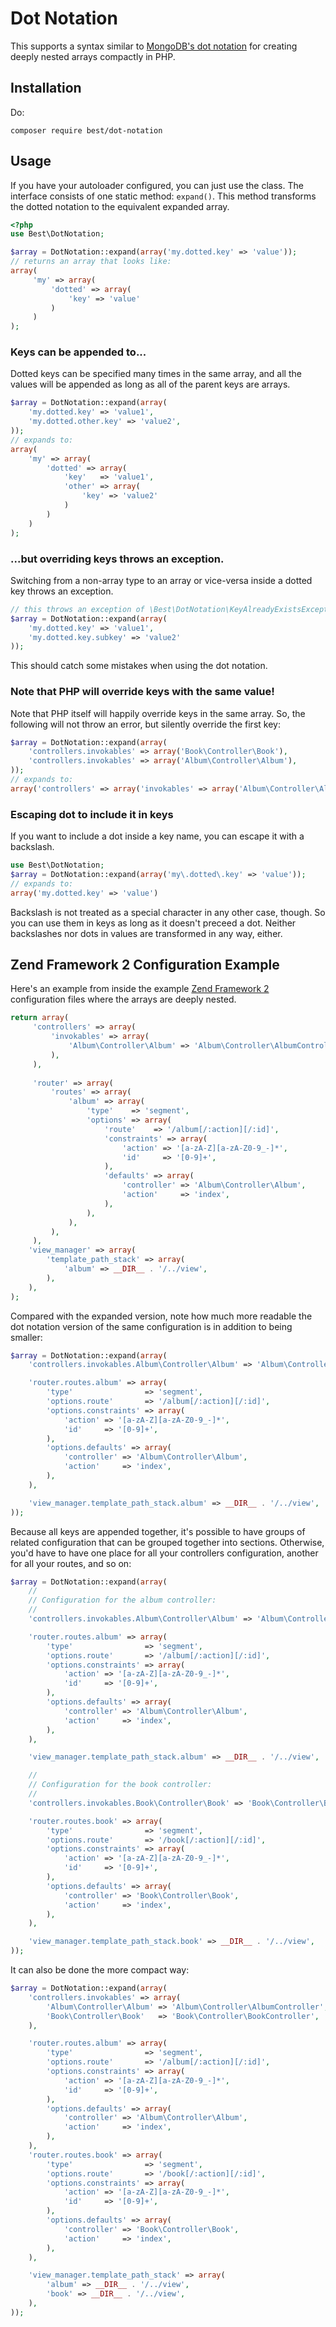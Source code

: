 # Dot Notation

This supports a syntax similar to [MongoDB's dot notation][1] for creating
deeply nested arrays compactly in PHP.

## Installation

Do:

```
composer require best/dot-notation
```

## Usage

If you have your autoloader configured, you can just use the class.  The
interface consists of one static method: `expand()`. This method transforms the
dotted notation to the equivalent expanded array.

```php
<?php
use Best\DotNotation;

$array = DotNotation::expand(array('my.dotted.key' => 'value'));
// returns an array that looks like:
array(
     'my' => array(
         'dotted' => array(
             'key' => 'value'
         )
     )
);
```

### Keys can be appended to...

Dotted keys can be specified many times in the same array, and all the values will be 
appended as long as all of the parent keys are arrays.

```php
$array = DotNotation::expand(array(
    'my.dotted.key' => 'value1',
    'my.dotted.other.key' => 'value2',
));
// expands to:
array(
    'my' => array(
        'dotted' => array(
            'key'   => 'value1',
            'other' => array(
                'key' => 'value2'
            )
        )
    )
);
```

### ...but overriding keys throws an exception.

Switching from a non-array type to an array or vice-versa inside a
dotted key throws an exception.

```php
// this throws an exception of \Best\DotNotation\KeyAlreadyExistsException
$array = DotNotation::expand(array(
    'my.dotted.key' => 'value1',
    'my.dotted.key.subkey' => 'value2'
));
```

This should catch some mistakes when using the dot notation. 

### Note that PHP will override keys with the same value!

Note that PHP itself will happily override keys in the same array. So, the
following will not throw an error, but silently override the first key:

```php
$array = DotNotation::expand(array(
    'controllers.invokables' => array('Book\Controller\Book'),
    'controllers.invokables' => array('Album\Controller\Album'),
));
// expands to:
array('controllers' => array('invokables' => array('Album\Controller\Album')));
```

### Escaping dot to include it in keys

If you want to include a dot inside a key name, you can escape it with a backslash.

```php
use Best\DotNotation;
$array = DotNotation::expand(array('my\.dotted\.key' => 'value'));
// expands to: 
array('my.dotted.key' => 'value')
```

Backslash is not treated as a special character in any other case, though. So you
can use them in keys as long as it doesn't preceed a dot. Neither backslashes nor dots
in values are transformed in any way, either.

## Zend Framework 2 Configuration Example

Here's an example from inside the example [Zend Framework 2][2] configuration
files where the arrays are deeply nested. 

```php
return array(
     'controllers' => array(
         'invokables' => array(
             'Album\Controller\Album' => 'Album\Controller\AlbumController',
         ),
     ),
 
     'router' => array(
         'routes' => array(
             'album' => array(
                 'type'    => 'segment',
                 'options' => array(
                     'route'    => '/album[/:action][/:id]',
                     'constraints' => array(
                         'action' => '[a-zA-Z][a-zA-Z0-9_-]*',
                         'id'     => '[0-9]+',
                     ),
                     'defaults' => array(
                         'controller' => 'Album\Controller\Album',
                         'action'     => 'index',
                     ),
                 ),
             ),
         ),
     ),
    'view_manager' => array(
        'template_path_stack' => array(
            'album' => __DIR__ . '/../view',
        ),
    ),
);
```

Compared with the expanded version, note how much more readable the dot notation
version of the same configuration is in addition to being smaller:

```php
$array = DotNotation::expand(array(
    'controllers.invokables.Album\Controller\Album' => 'Album\Controller\AlbumController',

    'router.routes.album' => array(
        'type'                => 'segment',
        'options.route'       => '/album[/:action][/:id]',
        'options.constraints' => array(
            'action' => '[a-zA-Z][a-zA-Z0-9_-]*',
            'id'     => '[0-9]+',
        ),
        'options.defaults' => array(
            'controller' => 'Album\Controller\Album',
            'action'     => 'index',
        ),
    ),

    'view_manager.template_path_stack.album' => __DIR__ . '/../view',
));
```

Because all keys are appended together, it's possible to have groups of related
configuration that can be grouped together into sections. Otherwise, you'd have
to have one place for all your controllers configuration, another for all your
routes, and so on:

```php
$array = DotNotation::expand(array(
    //
    // Configuration for the album controller:
    //
    'controllers.invokables.Album\Controller\Album' => 'Album\Controller\AlbumController',

    'router.routes.album' => array(
        'type'                => 'segment',
        'options.route'       => '/album[/:action][/:id]',
        'options.constraints' => array(
            'action' => '[a-zA-Z][a-zA-Z0-9_-]*',
            'id'     => '[0-9]+',
        ),
        'options.defaults' => array(
            'controller' => 'Album\Controller\Album',
            'action'     => 'index',
        ),
    ),

    'view_manager.template_path_stack.album' => __DIR__ . '/../view',

    //
    // Configuration for the book controller:
    //
    'controllers.invokables.Book\Controller\Book' => 'Book\Controller\BookController',

    'router.routes.book' => array(
        'type'                => 'segment',
        'options.route'       => '/book[/:action][/:id]',
        'options.constraints' => array(
            'action' => '[a-zA-Z][a-zA-Z0-9_-]*',
            'id'     => '[0-9]+',
        ),
        'options.defaults' => array(
            'controller' => 'Book\Controller\Book',
            'action'     => 'index',
        ),
    ),

    'view_manager.template_path_stack.book' => __DIR__ . '/../view',
));
```

It can also be done the more compact way:

```php
$array = DotNotation::expand(array(
    'controllers.invokables' => array(
        'Album\Controller\Album' => 'Album\Controller\AlbumController',
        'Book\Controller\Book'   => 'Book\Controller\BookController',
    ),

    'router.routes.album' => array(
        'type'                => 'segment',
        'options.route'       => '/album[/:action][/:id]',
        'options.constraints' => array(
            'action' => '[a-zA-Z][a-zA-Z0-9_-]*',
            'id'     => '[0-9]+',
        ),
        'options.defaults' => array(
            'controller' => 'Album\Controller\Album',
            'action'     => 'index',
        ),
    ),
    'router.routes.book' => array(
        'type'                => 'segment',
        'options.route'       => '/book[/:action][/:id]',
        'options.constraints' => array(
            'action' => '[a-zA-Z][a-zA-Z0-9_-]*',
            'id'     => '[0-9]+',
        ),
        'options.defaults' => array(
            'controller' => 'Book\Controller\Book',
            'action'     => 'index',
        ),
    ),

    'view_manager.template_path_stack' => array(
        'album' => __DIR__ . '/../view',
        'book' => __DIR__ . '/../view',
    ),
));
```

[1]: http://docs.mongodb.org/manual/core/document/#dot-notation
[2]: http://framework.zend.com/
